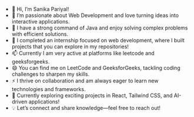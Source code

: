 - 👋 Hi, I’m Sanika Pariyal!
- 👀 I’m passionate about Web Development and love turning ideas into interactive applications.
- 🌱 I have a strong command of Java and enjoy solving complex problems with efficient solutions.
- 💞️  I completed an internship focused on web development, where I built projects that you can explore in my repositories!
- 📫 Currently I am very active at platforms like leetcode and geeksforgeeks. 
- 😄  You can find me on LeetCode and GeeksforGeeks, tackling coding challenges to sharpen my skills.
- ⚡  I thrive on collaboration and am always eager to learn new technologies and frameworks.
- 🚀 Currently exploring exciting projects in React, Tailwind CSS, and AI-driven applications!
- 💡 Let’s connect and share knowledge—feel free to reach out!

<!---
Sanika1605/Sanika1605 is a ✨ special ✨ repository because its `README.md` (this file) appears on your GitHub profile.
You can click the Preview link to take a look at your changes.
--->
